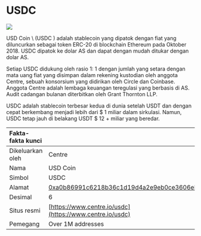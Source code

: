 # USDC

![](../../.gitbook/assets/usdc-coin-bd351fb779%20%281%29.png)

USD Coin \ (USDC \) adalah stablecoin yang dipatok dengan fiat yang diluncurkan sebagai token ERC-20 di blockchain Ethereum pada Oktober 2018. USDC dipatok ke dolar AS dan dapat dengan mudah ditukar dengan dolar AS.

Setiap USDC didukung oleh rasio 1: 1 dengan jumlah yang setara dengan mata uang fiat yang disimpan dalam rekening kustodian oleh anggota Centre, sebuah konsorsium yang didirikan oleh Circle dan Coinbase. Anggota Centre adalah lembaga keuangan teregulasi yang berbasis di AS. Audit cadangan bulanan diterbitkan oleh Grant Thornton LLP.

USDC adalah stablecoin terbesar kedua di dunia setelah USDT dan dengan cepat berkembang menjadi lebih dari $ 1 miliar dalam sirkulasi. Namun, USDC tetap jauh di belakang USDT $ 12 + miliar yang beredar.

| Fakta-fakta kunci |                                                                                                                     |
|:----------------- |:------------------------------------------------------------------------------------------------------------------- |
| Dikeluarkan oleh  | Centre                                                                                                              |
| Nama              | USD Coin                                                                                                            |
| Simbol            | USDC                                                                                                                |
| Alamat            | [0xa0b86991c6218b36c1d19d4a2e9eb0ce3606eb48](https://etherscan.io/token/0xa0b86991c6218b36c1d19d4a2e9eb0ce3606eb48) |
| Desimal           | 6                                                                                                                   |
| Situs resmi       | [https://www.centre.io/usdc](https://www.centre.io/usdc)                                                            |
| Pemegang          | Over 1M addresses                                                                                                   |



